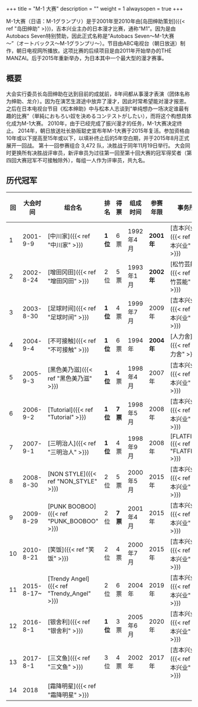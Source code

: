 +++
title = "M-1 大赛"
description = ""
weight = 1
alwaysopen = true
+++



M-1大赛（日语：M-1グランプリ）是于2001年至2010年由[岛田绅助策划]({{< ref "岛田绅助" >}})，吉本兴业主办的日本漫才比赛，通称“M1”。因为是由Autobacs
Seven特别赞助，因此正式名称是“Autobacs
Seven～M-1大赛～”（オートバックス～M-1グランプリ～）。节目由ABC电视台（朝日放送）制作，朝日电视网所播放。这项比赛的后续项目是由2011年开始举办的THE
MANZAI。后于2015年重新举办，为日本其中一个最大型的漫才赛事。

概要
----

大会实行委员长岛田绅助在达到目前的成就前，8年间都从事漫才表演（团体名称为绅助、龙介）。因为在演艺生涯途中放弃了漫才，因此时常希望能对漫才报恩。之后在日本电视台节目《松本绅助》中与松本人志谈到“单纯想办一场决定谁最有趣的比赛”（単純におもろい奴を決めるコンテストがしたい），而将这个构想具体化成为M-1大赛。
2010年，由于已经完成了振兴漫才的任务，M-1大赛决定终止。
2014年，朝日放送社长胁阪聪史宣布年M-1大赛于2015年复活。参加资格由10年或以下提高至15年或以下，以填补终止后的5年空白期，并于2015年8月正式展开一回战。
第十一回参赛组合 3,472 队，决胜战于同年11月19日举行。
大会同时更换所有决胜战评审员，新评审员为过往第一回至第十回大赛的冠军得奖者（第四回大赛冠军不可接触除外），每组一人作为评审员，共九名。

历代冠军
--------

| 回  | 大会时间   | 组合名                                  | 排名     | 得票    | 组成时间  | 参赛年限   | 事务所                          | 出场组合数 |
|-----|------------|-----------------------------------------|----------|---------|-----------|------------|---------------------------------|------------|
| 1   | 2001-9-9   | [中川家]({{< ref "中川家" >}})             | **1位**  | 6票     | 1992年4月 | **2001年** | [吉本兴业]({{< ref "吉本兴业" >}}) | 1,603組    |
| 2   | 2002-8-24  | [增田冈田]({{< ref "增田冈田" >}})         | 2位      | 5票     | 1993年1月 | **2002年** | [松竹芸能]({{< ref "松竹芸能" >}}) | 1,756組    |
| 3   | 2003-8-30  | [足球时间]({{< ref "足球时间" >}})         | **1位**  | 4票     | 1999年7月 | 2009年     | [吉本兴业]({{< ref "吉本兴业" >}}) | 1,906組    |
| 4   | 2004-9-4   | [不可接触]({{< ref "不可接触" >}})         | **1位** | 6票     | 1994年    | **2004年** | [人力舍]({{< ref "人力舍" >}})     | 2,617組    |
| 5   | 2005-9-3   | [黑色美乃滋]({{< ref "黑色美乃滋" >}})     | **1位**  | 4票     | 1998年4月 | 2007年     | [吉本兴业]({{< ref "吉本兴业" >}}) | 3,378組    |
| 6   | 2006-9-2   | [Tutorial]({{< ref "Tutorial" >}})         | **1位**  | **7票** | 1998年5月 | 2008年     | [吉本兴业]({{< ref "吉本兴业" >}}) | 3,922組    |
| 7   | 2007-9-1   | [三明治人]({{< ref "三明治人" >}})         | **1位**  | 4票     | 1998年9月 | 2008年     | [FLATFIVE]({{< ref "FLATFIVE" >}}) | 4,239組    |
| 8   | 2008-8-30  | [NON STYLE]({{< ref "NON_STYLE" >}})       | 2位      | 5票     | 2000年5月 | 2015年     | [吉本兴业]({{< ref "吉本兴业" >}}) | 4,489組    |
| 9   | 2009-8-29  | [PUNK BOOBOO]({{< ref "PUNK_BOOBOO" >}})   | 2位      | **7票** | 2001年4月 | 2015年     | [吉本兴业]({{< ref "吉本兴业" >}}) | 4,629組    |
| 10  | 2010-8-21  | [笑饭]({{< ref "笑饭" >}})                 | 2位      | 4票     | 2000年7月 | 2015年     | [吉本兴业]({{< ref "吉本兴业" >}}) | 4,835組    |
| 11  | 2015-8-17~ | [Trendy Angel]({{< ref "Trendy_Angel" >}}) | 2位      | 6票     | 2004年    | 2019年     | [吉本兴业]({{< ref "吉本兴业" >}}) | 3,472組    |
| 12  | 2016-8-1   | [银舍利]({{< ref "银舍利" >}})             | **1位**  | 3票     | 2005年6月 | 2020年     | [吉本兴业]({{< ref "吉本兴业" >}}) | 3,503組    |
| 13  | 2017-8-1   | [三文鱼]({{< ref "三文鱼" >}})             | 3位      | 4票     | 2002年    | 2017年     | [吉本兴业]({{< ref "吉本兴业" >}}) | 4,094組    |
| 14  | 2018   | [霜降明星]({{< ref "霜降明星" >}})             |      |      |     |     |  |     |
